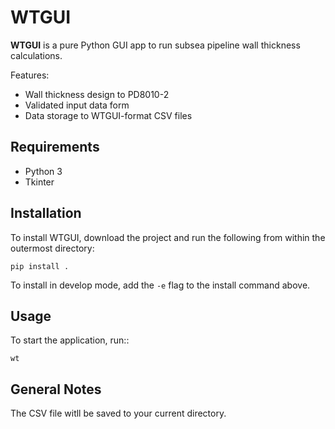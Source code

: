 # WTGUI

**WTGUI** is a pure Python GUI app to run subsea pipeline wall thickness calculations.

Features:

-   Wall thickness design to PD8010-2
-   Validated input data form
-   Data storage to WTGUI-format CSV files

## Requirements

-   Python 3
-   Tkinter

## Installation

To install WTGUI, download the project and run the following from within the outermost directory:

```
pip install .
```

To install in develop mode, add the `-e` flag to the install command above.

## Usage

To start the application, run::

```
wt
```

## General Notes

The CSV file witll be saved to your current directory.

